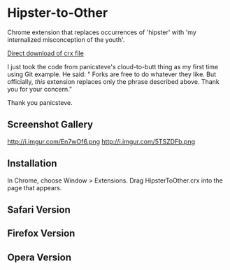 Hipster-to-Other
=============

Chrome extension that replaces occurrences of 'hipster' with 'my internalized misconception of the youth'.

[Direct download of crx file](https://github.com/sinekumquat/cloud-to-butt/blob/master/HipsterToOther.crx)

I just took the code from panicsteve's cloud-to-butt thing as my first time using Git example. He said: " Forks are free to do whatever they like.  But officially, _this_
extension replaces only the phrase described above. Thank you for your concern."

Thank you panicsteve.

Screenshot Gallery
------------------

http://i.imgur.com/En7wOf6.png
http://i.imgur.com/5TSZDFb.png

Installation
------------

In Chrome, choose Window > Extensions.  Drag HipsterToOther.crx into the page that appears.

Safari Version
--------------

Firefox Version
---------------

Opera Version
---------------


